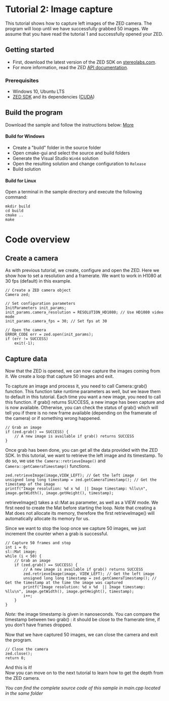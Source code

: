 # Tutorial 2: Image capture

This tutorial shows how to capture left images of the ZED camera. The program will loop until we have successfully grabbed 50 images.
We assume that you have read the tutorial 1 and successfully opened your ZED.

## Getting started

- First, download the latest version of the ZED SDK on [stereolabs.com](https://www.stereolabs.com).
- For more information, read the ZED [API documentation](https://www.stereolabs.com/developers/documentation/API/).

### Prerequisites

- Windows 10, Ubuntu LTS
- [ZED SDK](https://www.stereolabs.com/developers/) and its dependencies ([CUDA](https://developer.nvidia.com/cuda-downloads))

## Build the program

Download the sample and follow the instructions below: [More](https://www.stereolabs.com/docs/getting-started/application-development/)

#### Build for Windows

- Create a "build" folder in the source folder
- Open cmake-gui and select the source and build folders
- Generate the Visual Studio `Win64` solution
- Open the resulting solution and change configuration to `Release`
- Build solution

#### Build for Linux

Open a terminal in the sample directory and execute the following command:

    mkdir build
    cd build
    cmake ..
    make
	
# Code overview
## Create a camera

As with previous tutorial, we create, configure and open the ZED. Here we show how to set a resolution and a framerate. We want to work in H1080 at 30 fps (default) in this example.


```
// Create a ZED camera object
Camera zed;

// Set configuration parameters
InitParameters init_params;
init_params.camera_resolution = RESOLUTION_HD1080; // Use HD1080 video mode
init_params.camera_fps = 30; // Set fps at 30

// Open the camera
ERROR_CODE err = zed.open(init_params);
if (err != SUCCESS)
    exit(-1);
```


## Capture data

Now that the ZED is opened, we can now capture the images coming from it.
We create a loop that capture 50 images and exit.

To capture an image and process it, you need to call Camera::grab() function. This function take runtime parameters as well, but we leave them to default in this tutorial.
Each time you want a new image, you need to call this function. if grab() returns SUCCESS, a new image has been capture and is now available. Otherwise, you can check the status of grab() which will tell you if there is no new frame available (depending on the framerate of the camera) or if something wrong happened.

```
// Grab an image
if (zed.grab() == SUCCESS) {
	// A new image is available if grab() returns SUCCESS
}
```

Once grab has been done, you can get all the data provided with the ZED SDK. In this tutorial, we want to retrieve the left image and its timestamp. To do so, we use `the Camera::retrieveImage()` and `Camera::getCameraTimestamp()` functions.

```
zed.retrieveImage(image,VIEW_LEFT); // Get the left image
unsigned long long timestamp = zed.getCameraTimestamp(); // Get the timestamp of the image
printf("Image resolution: %d x %d  || Image timestamp: %llu\n", image.getWidth(), image.getHeight(), timestamp);
```

retrieveImage() takes a sl::Mat as parameter, as well as a VIEW mode. We first need to create the Mat before starting the loop. Note that creating a Mat does not allocate its memory, therefore the first retrieveImage() will automatically allocate its memory for us.

Since we want to stop the loop once we capture 50 images, we just increment the counter when a grab is successful.

```
// Capture 50 frames and stop
int i = 0;
sl::Mat image;
while (i < 50) {
    // Grab an image
    if (zed.grab() == SUCCESS) {
        // A new image is available if grab() returns SUCCESS
        zed.retrieveImage(image, VIEW_LEFT); // Get the left image
        unsigned long long timestamp = zed.getCameraTimestamp(); // Get the timestamp at the time the image was captured
        printf("Image resolution: %d x %d  || Image timestamp: %llu\n", image.getWidth(), image.getHeight(), timestamp);
        i++;
    }
}
```
<i>Note:</i> the image timestamp is given in nanoseconds. You can compare the timestamp between two grab() : it should be close to the framerate time, if you don't have frames dropped.

Now that we have captured 50 images, we can close the camera and exit the program.

```
// Close the camera
zed.close();
return 0;
```

And this is it!<br/>
Now you can move on to the next tutorial to learn how to get the depth from the ZED camera.


*You can find the complete source code of this sample in main.cpp located in the same folder*
